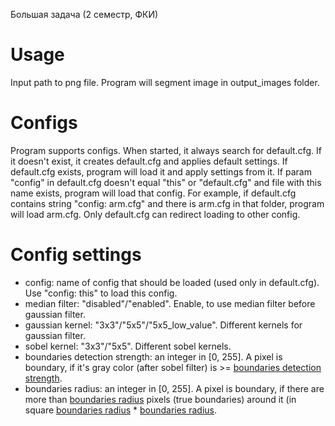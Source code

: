 Большая задача (2 семестр, ФКИ)
# Usage
Input path to png file. Program will segment image in output_images folder.
# Configs
Program supports configs. When started, it always search for default.cfg. If it doesn't exist, it creates default.cfg and applies default settings.
If default.cfg exists, program will load it and apply settings from it.
If param "config" in default.cfg doesn't equal "this" or "default.cfg" and file with this name exists, program will load that config.
For example, if default.cfg contains string "config: arm.cfg" and there is arm.cfg in that folder, program will load arm.cfg.
Only default.cfg can redirect loading to other config.
# Config settings
* config: name of config that should be loaded (used only in default.cfg). Use "config: this" to load this config.
* median filter: "disabled"/"enabled". Enable, to use median filter before gaussian filter.
* gaussian kernel: "3x3"/"5x5"/"5x5_low_value". Different kernels for gaussian filter.
* sobel kernel: "3x3"/"5x5". Different sobel kernels.
* boundaries detection strength: an integer in [0, 255]. A pixel is boundary, if it's gray color (after sobel filter) is >= <ins>boundaries detection strength</ins>.
* boundaries radius: an integer in [0, 255]. A pixel is boundary, if there are more than <ins>boundaries radius</ins> pixels (true boundaries) around it (in square <ins>boundaries radius</ins> * <ins>boundaries radius</ins>.
